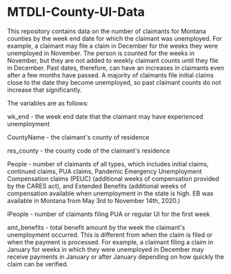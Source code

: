 # MTDLI-County-UI-Data
This repository contains data on the number of claimants for Montana counties by the week end date for which the claimant was unemployed. For example, a claimant may file a claim in December for the weeks they were unemployed in November. The person is counted for the weeks in November, but they are not added to weekly claimant counts until they file in December. Past dates, therefore, can have an increases in claimants even after a few months have passed. A majority of claimants file initial claims close to the date they become unemployed, so past claimant counts do not increase that significantly.

The variables are as follows:

wk_end - the week end date that the claimant may have experienced unemployment

CountyName - the claimant's county of residence

res_county - the county code of the claimant's residence

People - number of claimants of all types, which includes initial claims, continued claims, PUA claims, Pandemic Emergency Unemployment Compensation claims (PEUC) (additional weeks of compensation provided by the CARES act), and Extended Benefits (additional weeks of compensation available when unemployment in the state is high. EB was available in Montana from May 3rd to November 14th, 2020.)

IPeople - number of claimants filing PUA or regular UI for the first week

amt_benefits - total benefit amount by the week the claimant's unemployment occurred. This is different from when the claim is filed or when the payment is processed. For example, a claimant filing a claim in January for weeks in which they were unemployed in December may receive payments in January or after January depending on how quickly the claim can be verified. 

